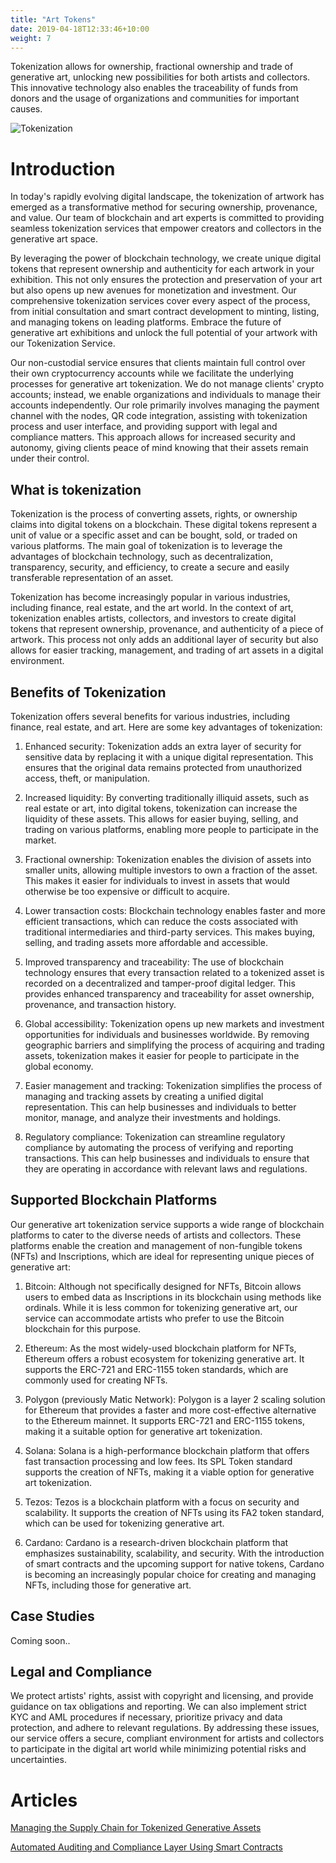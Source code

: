 ```yaml
---
title: "Art Tokens"
date: 2019-04-18T12:33:46+10:00
weight: 7
---
```


Tokenization allows for ownership, fractional ownership and trade of generative art, unlocking new possibilities for both artists and collectors. This innovative technology also enables the traceability of funds from donors and the usage of organizations and communities for important causes.

![Tokenization](/images/illustrations/tokenization.png)

# Introduction

In today's rapidly evolving digital landscape, the tokenization of artwork has emerged as a transformative method for securing ownership, provenance, and value. Our team of blockchain and art experts is committed to providing seamless tokenization services that empower creators and collectors in the generative art space.

By leveraging the power of blockchain technology, we create unique digital tokens that represent ownership and authenticity for each artwork in your exhibition. This not only ensures the protection and preservation of your art but also opens up new avenues for monetization and investment. Our comprehensive tokenization services cover every aspect of the process, from initial consultation and smart contract development to minting, listing, and managing tokens on leading platforms. Embrace the future of generative art exhibitions and unlock the full potential of your artwork with our Tokenization Service.

Our non-custodial service ensures that clients maintain full control over their own cryptocurrency accounts while we facilitate the underlying processes for generative art tokenization. We do not manage clients' crypto accounts; instead, we enable organizations and individuals to manage their accounts independently. Our role primarily involves managing the payment channel with the nodes, QR code integration, assisting with tokenization process and user interface, and providing support with legal and compliance matters. This approach allows for increased security and autonomy, giving clients peace of mind knowing that their assets remain under their control.

## What is tokenization

Tokenization is the process of converting assets, rights, or ownership claims into digital tokens on a blockchain. These digital tokens represent a unit of value or a specific asset and can be bought, sold, or traded on various platforms. The main goal of tokenization is to leverage the advantages of blockchain technology, such as decentralization, transparency, security, and efficiency, to create a secure and easily transferable representation of an asset.

Tokenization has become increasingly popular in various industries, including finance, real estate, and the art world. In the context of art, tokenization enables artists, collectors, and investors to create digital tokens that represent ownership, provenance, and authenticity of a piece of artwork. This process not only adds an additional layer of security but also allows for easier tracking, management, and trading of art assets in a digital environment.

## Benefits of Tokenization

Tokenization offers several benefits for various industries, including finance, real estate, and art. Here are some key advantages of tokenization:

1. Enhanced security: Tokenization adds an extra layer of security for sensitive data by replacing it with a unique digital representation. This ensures that the original data remains protected from unauthorized access, theft, or manipulation.

2. Increased liquidity: By converting traditionally illiquid assets, such as real estate or art, into digital tokens, tokenization can increase the liquidity of these assets. This allows for easier buying, selling, and trading on various platforms, enabling more people to participate in the market.

3. Fractional ownership: Tokenization enables the division of assets into smaller units, allowing multiple investors to own a fraction of the asset. This makes it easier for individuals to invest in assets that would otherwise be too expensive or difficult to acquire.

4. Lower transaction costs: Blockchain technology enables faster and more efficient transactions, which can reduce the costs associated with traditional intermediaries and third-party services. This makes buying, selling, and trading assets more affordable and accessible.

5. Improved transparency and traceability: The use of blockchain technology ensures that every transaction related to a tokenized asset is recorded on a decentralized and tamper-proof digital ledger. This provides enhanced transparency and traceability for asset ownership, provenance, and transaction history.

6. Global accessibility: Tokenization opens up new markets and investment opportunities for individuals and businesses worldwide. By removing geographic barriers and simplifying the process of acquiring and trading assets, tokenization makes it easier for people to participate in the global economy.

7. Easier management and tracking: Tokenization simplifies the process of managing and tracking assets by creating a unified digital representation. This can help businesses and individuals to better monitor, manage, and analyze their investments and holdings.

8. Regulatory compliance: Tokenization can streamline regulatory compliance by automating the process of verifying and reporting transactions. This can help businesses and individuals to ensure that they are operating in accordance with relevant laws and regulations.

## Supported Blockchain Platforms

Our generative art tokenization service supports a wide range of blockchain platforms to cater to the diverse needs of artists and collectors. These platforms enable the creation and management of non-fungible tokens (NFTs) and Inscriptions, which are ideal for representing unique pieces of generative art:

1. Bitcoin: Although not specifically designed for NFTs, Bitcoin allows users to embed data as Inscriptions in its blockchain using methods like ordinals. While it is less common for tokenizing generative art, our service can accommodate artists who prefer to use the Bitcoin blockchain for this purpose.

2. Ethereum: As the most widely-used blockchain platform for NFTs, Ethereum offers a robust ecosystem for tokenizing generative art. It supports the ERC-721 and ERC-1155 token standards, which are commonly used for creating NFTs.

3. Polygon (previously Matic Network): Polygon is a layer 2 scaling solution for Ethereum that provides a faster and more cost-effective alternative to the Ethereum mainnet. It supports ERC-721 and ERC-1155 tokens, making it a suitable option for generative art tokenization.

4. Solana: Solana is a high-performance blockchain platform that offers fast transaction processing and low fees. Its SPL Token standard supports the creation of NFTs, making it a viable option for generative art tokenization.

5. Tezos: Tezos is a blockchain platform with a focus on security and scalability. It supports the creation of NFTs using its FA2 token standard, which can be used for tokenizing generative art.

6. Cardano: Cardano is a research-driven blockchain platform that emphasizes sustainability, scalability, and security. With the introduction of smart contracts and the upcoming support for native tokens, Cardano is becoming an increasingly popular choice for creating and managing NFTs, including those for generative art.

## Case Studies

Coming soon..

## Legal and Compliance

We protect artists' rights, assist with copyright and licensing, and provide guidance on tax obligations and reporting. We can also implement strict KYC and AML procedures if necessary, prioritize privacy and data protection, and adhere to relevant regulations. By addressing these issues, our service offers a secure, compliant environment for artists and collectors to participate in the digital art world while minimizing potential risks and uncertainties.

# Articles

[Managing the Supply Chain for Tokenized Generative Assets](https://medium.com/generativefinance/managing-the-supply-chain-for-tokenized-generative-assets-542991c9b589)

[Automated Auditing and Compliance Layer Using Smart Contracts](https://medium.com/generativefinance/automated-auditing-and-compliance-layer-using-smart-contracts-9e475ee40408)
